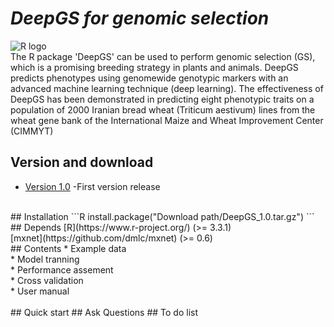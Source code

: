 # ___DeepGS for genomic selection___ <br>
![](https://www.google.com.hk/imgres?imgurl=https%3A%2F%2Fupload.wikimedia.org%2Fwikipedia%2Fcommons%2Fthumb%2F1%2F1b%2FR_logo.svg%2F200px-R_logo.svg.png&imgrefurl=https%3A%2F%2Fzh.wikipedia.org%2Fwiki%2FR%25E8%25AF%25AD%25E8%25A8%2580&docid=0q9oZyF3jCUWmM&tbnid=X--SRpkijezYZM%3A&vet=1&w=200&h=155&noj=1&safe=strict&bih=1051&biw=1020&q=R%E8%AF%AD%E8%A8%80&ved=0ahUKEwirhsr31KrSAhUYSI8KHYe9AWQQMwgdKAMwAw&iact=mrc&uact=8 "R logo")
![]()
<br>
The R package 'DeepGS' can be used to perform genomic selection (GS), which is a promising
breeding strategy in plants and animals. DeepGS predicts phenotypes using genomewide
genotypic markers with an advanced machine learning technique (deep learning). The effectiveness
of DeepGS has been demonstrated in predicting eight phenotypic traits on a population
of 2000 Iranian bread wheat (Triticum aestivum) lines from the wheat gene bank of the International
Maize and Wheat Improvement Center (CIMMYT)
<br>
## Version and download <br>
* [Version 1.0](https://github.com/cma2015/DeepGS/blob/master/DeepGS_1.0.tar.gz) -First version release
<br>
## Installation 
```R
install.package("Download path/DeepGS_1.0.tar.gz")
```
<br>
## Depends
[R](https://www.r-project.org/) (>= 3.3.1) <br>
[mxnet](https://github.com/dmlc/mxnet) (>= 0.6)
<br>
## Contents
* Example data <br>
* Model tranning <br>
* Performance assement <br>
* Cross validation <br>
* User manual <br>
<br>
## Quick start 
## Ask Questions
## To do list
